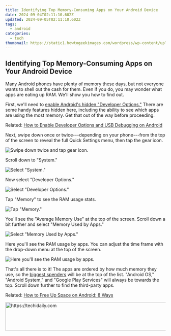 ```yaml
---
title: Identifying Top Memory-Consuming Apps on Your Android Device
date: 2024-09-04T02:11:10.602Z
updated: 2024-09-05T02:11:10.602Z
tags:
  - android
categories:
  - tech
thumbnail: https://static1.howtogeekimages.com/wordpress/wp-content/uploads/2019/08/ram-installed-in-a-computers-motherboard.jpeg
---
```


## Identifying Top Memory-Consuming Apps on Your Android Device

Many Android phones have plenty of memory these days, but not everyone wants to shell out the cash for them. Even if you do, you may wonder what apps are eating up RAM. We'll show you how to find out.

 First, we'll need to [enable Android's hidden "Developer Options."](https://buynow-tips.techidaily.com/navigating-marvels-team-up-the-truth-behind-the-avengers-ratings/) There are some handy features hidden here, including the ability to see which apps are using the most memory. Get that out of the way before proceeding.

Related: [How to Enable Developer Options and USB Debugging on Android](https://buynow-tips.techidaily.com/navigating-marvels-team-up-the-truth-behind-the-avengers-ratings/) 

 Next, swipe down once or twice---depending on your phone---from the top of the screen to reveal the full Quick Settings menu, then tap the gear icon.

![Swipe down twice and tap gear icon.](https://static1.howtogeekimages.com/wordpress/wp-content/uploads/2021/06/2021-06-10_16-45-27.png) 

 Scroll down to "System."

![Select "System."](https://static1.howtogeekimages.com/wordpress/wp-content/uploads/2021/11/2021-11-12_16-55-32.png) 

 Now select "Developer Options."

![Select "Developer Options."](https://static1.howtogeekimages.com/wordpress/wp-content/uploads/2021/11/2021-11-12_16-56-05.png) 

 Tap "Memory" to see the RAM usage stats.

![Tap "Memory."](https://static1.howtogeekimages.com/wordpress/wp-content/uploads/2021/11/2021-11-12_16-56-37.png) 

 You'll see the "Average Memory Use" at the top of the screen. Scroll down a bit further and select "Memory Used by Apps."

![Select "Memory Used by Apps."](https://static1.howtogeekimages.com/wordpress/wp-content/uploads/2021/11/2021-11-12_16-57-24.png) 

 Here you'll see the RAM usage by apps. You can adjust the time frame with the drop-down menu at the top of the screen.

![Here you'll see the RAM usage by apps.](https://static1.howtogeekimages.com/wordpress/wp-content/uploads/2021/11/2021-11-12_16-58-25.png) 

 That's all there is to it! The apps are ordered by how much memory they use, so the [biggest spenders](https://win-solutions.techidaily.com/is-my-xbox-live-account-working-a-quick-look-at-the-service-status-today/) will be at the top of the list. "Android OS," "Android System," and "Google Play Services" will always be towards the top. Scroll down further to find the third-party apps.

Related: [How to Free Up Space on Android: 8 Ways](https://win-solutions.techidaily.com/is-my-xbox-live-account-working-a-quick-look-at-the-service-status-today/)

<ins class="adsbygoogle"
     style="display:block"
     data-ad-format="autorelaxed"
     data-ad-client="ca-pub-7571918770474297"
     data-ad-slot="1223367746"></ins>



<ins class="adsbygoogle"
     style="display:block"
     data-ad-client="ca-pub-7571918770474297"
     data-ad-slot="8358498916"
     data-ad-format="auto"
     data-full-width-responsive="true"></ins>



<!-- affiliate ads begin -->
<a href="https://appsumo.8odi.net/c/5597632/2044586/7443" target="_top" id="2044586">
  <img src="//a.impactradius-go.com/display-ad/7443-2044586" border="0" alt="https://techidaily.com" width="728" height="90"/>
</a>
<img height="0" width="0" src="https://appsumo.8odi.net/i/5597632/2044586/7443" style="position:absolute;visibility:hidden;" border="0" />
<!-- affiliate ads end -->